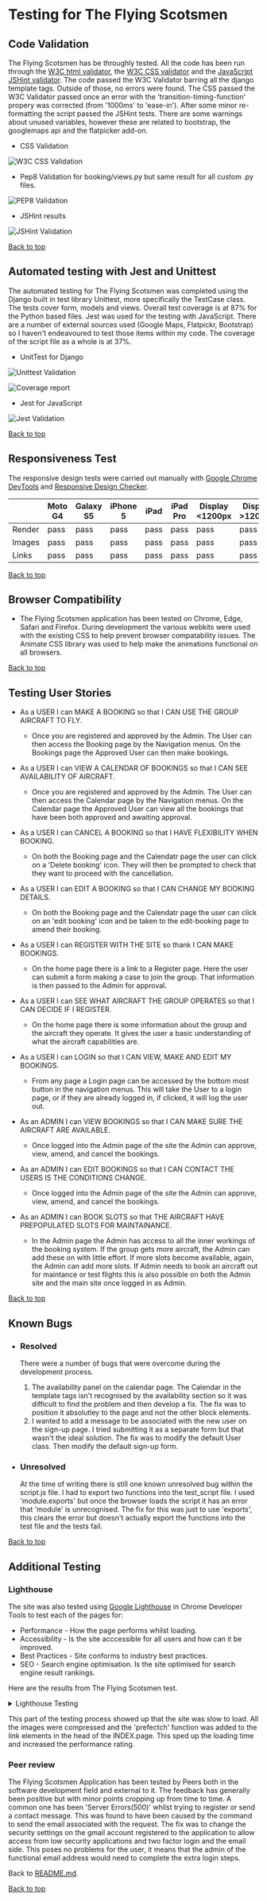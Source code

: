 # Testing for The Flying Scotsmen

## Code Validation
The Flying Scotsmen has be throughly tested. All the code has been run through the [W3C html validator](https://validator.w3.org/), the [W3C CSS validator](https://jigsaw.w3.org/css-validator/) and the [JavaScript JSHint validator](https://jshint.com/). 
The code passed the W3C Validator barring all the django template tags. Outside of those, no errors were found.
The CSS passed the W3C Validator passed once an error with the 'transition-timing-function' propery was corrected (from '1000ms' to 'ease-in').
After some minor re-formatting the script passed the JSHint tests. There are some warnings about unused variables, however these are related to bootstrap, the googlemaps api and the flatpicker add-on. 

* CSS Validation

![W3C CSS Validation](media/readme-images/w3c-css.png)

* Pep8 Validation for booking/views.py but same result for all custom .py files.

![PEP8 Validation](media/readme-images/pep8.png)

* JSHint results

![JSHint Validation](media/readme-images/jshint.png)

[Back to top](<#code-validation>)
## Automated testing with Jest and Unittest

The automated testing for The Flying Scotsmen was completed using the Django built in test library Unittest, more specifically the TestCase class. The tests cover form, models and views. Overall test coverage is at 87% for the Python based files. 
Jest was used for the testing with JavaScript. There are a number of external sources used (Google Maps, Flatpickr, Bootstrap) so I haven't endeavoured to test those items within my code. The coverage of the script file as a whole is at 37%.

* UnitTest for Django

![Unittest Validation](media/readme-images/unittest.png)

![Coverage report](media/readme-images/coverage.png)

* Jest for JavaScript

![Jest Validation](media/readme-images/jest.png)

[Back to top](<#code-validation>)
## Responsiveness Test

The responsive design tests were carried out manually with [Google Chrome DevTools](https://developer.chrome.com/docs/devtools/) and [Responsive Design Checker](https://www.responsivedesignchecker.com/).

|        | Moto G4 | Galaxy S5 | iPhone 5 | iPad | iPad Pro | Display <1200px | Display >1200px |
|--------|---------|-----------|----------|------|----------|-----------------|-----------------|
| Render | pass    | pass      | pass     | pass | pass     | pass            | pass            |
| Images | pass    | pass      | pass     | pass | pass     | pass            | pass            |
| Links  | pass    | pass      | pass     | pass | pass     | pass            | pass            |

[Back to top](<#code-validation>)
## Browser Compatibility
* The Flying Scotsmen application has been tested on Chrome, Edge, Safari and Firefox. During development the various webkits were used with the existing CSS to help prevent browser compatability issues. The Animate CSS library was used to help make the animations functional on all browsers. 

[Back to top](<#code-validation>)
## Testing User Stories
* As a USER I can MAKE A BOOKING so that I CAN USE THE GROUP AIRCRAFT TO FLY.
    - Once you are registered and approved by the Admin. The User can then access the Booking page by the Navigation menus. On the Bookings page the Approved User can then make bookings. 

* As a USER I can VIEW A CALENDAR OF BOOKINGS so that I CAN SEE AVAILABILITY OF AIRCRAFT.
    - Once you are registered and approved by the Admin. The User can then access the Calendar page by the Navigation menus. On the Calendar page the Approved User can view all the bookings that have been both approved and awaiting approval.  

* As a USER I can CANCEL A BOOKING so that I HAVE FLEXIBILITY WHEN BOOKING.
    - On both the Booking page and the Calendatr page the user can click on a 'Delete booking' icon. They will then be prompted to check that they want to proceed with the cancellation. 

* As a USER I can EDIT A BOOKING so that I CAN CHANGE MY BOOKING DETAILS.
    - On both the Booking page and the Calendatr page the user can click on an 'edit booking' icon and be taken to the edit-booking page to amend their booking.

* As a USER I can REGISTER WITH THE SITE so thank I CAN MAKE BOOKINGS.
    - On the home page there is a link to a Register page. Here the user can submit a form making a case to join the group. That information is then passed to the Admin for approval.

* As a USER I can SEE WHAT AIRCRAFT THE GROUP OPERATES so that I CAN DECIDE IF I REGISTER.
    - On the home page there is some information about the group and the aircraft they operate. It gives the user a basic understanding of what the aircraft capabilities are.

* As a USER I can LOGIN so that I CAN VIEW, MAKE AND EDIT MY BOOKINGS.
    - From any page a Login page can be accessed by the bottom most button in the navigation menus. This will take the User to a login page, or if they are already logged in, if clicked, it will log the user out.

* As an ADMIN I can VIEW BOOKINGS so that I CAN MAKE SURE THE AIRCRAFT ARE AVAILABLE.
    - Once logged into the Admin page of the site the Admin can approve, view, amend, and cancel the bookings.

* As an ADMIN I can EDIT BOOKINGS so that I CAN CONTACT THE USERS IS THE CONDITIONS CHANGE.
    - Once logged into the Admin page of the site the Admin can approve, view, amend, and cancel the bookings.

* As an ADMIN I can BOOK SLOTS so that THE AIRCRAFT HAVE PREPOPULATED SLOTS FOR MAINTAINANCE.
    - In the Admin page the Admin has access to all the inner workings of the booking system. If the group gets more aircraft, the Admin can add these on with little effort. If more slots become available, again, the Admin can add more slots. If Admin needs to book an aircraft out for maintance or test flights this is also possible on both the Admin site and the main site once logged in as Admin.

[Back to top](<#code-validation>)
## Known Bugs
* ### Resolved
    There were a number of bugs that were overcome during the development process. 
    1. The availability panel on the calendar page. The Calendar in the template tags isn't recognised by the availability section so it was difficult to find the problem and then develop a fix. The fix was to position it absolutley to the page and not the other block elements.
    2. I wanted to add a message to be associated with the new user on the sign-up page. I tried submitting it as a separate form but that wasn't the ideal solution. The fix was to modify the default User class. Then modify the default sign-up form. 

* ### Unresolved
    At the time of writing there is still one known unresolved bug within the script.js file. I had to export two functions into the test_script file. I used 'module.exports' but once the browser loads the script it has an error that 'module' is unrecognised. The fix for this was just to use 'exports', this clears the error but doesn't actually export the functions into the test file and the tests fail. 

[Back to top](<#code-validation>)
## Additional Testing
### Lighthouse
The site was also tested using [Google Lighthouse](https://developers.google.com/web/tools/lighthouse) in Chrome Developer Tools to test each of the pages for:
* Performance - How the page performs whilst loading.
* Accessibility - Is the site acccessible for all users and how can it be improved.
* Best Practices - Site conforms to industry best practices.
* SEO - Search engine optimisation. Is the site optimised for search engine result rankings.

Here are the results from The Flying Scotsmen test. 
<!-- ![Lighthouse test results](assets/readme-images/testing.png) -->
   <details><summary>Lighthouse Testing</summary>
        #
    </details>


This part of the testing process showed up that the site was slow to load. All the images were compressed and the 'prefectch' function was added to the link elements in the head of the INDEX.page. This sped up the loading time and increased the performance rating.

### Peer review
The Flying Scotsmen Application has been tested by Peers both in the software development field and external to it. The feedback has generally been positive but with minor points cropping up from time to time. A common one has been 'Server Errors(500)' whilst trying to register or send a contact message. This was found to have been caused by the command to send the email associated with the request. The fix was to change the security settings on the gmail account registered to the application to allow access from low security applications and two factor login and the email side. This poses no problems for the user, it means that the admin of the functional email address would need to complete the extra login steps.

Back to [README.md](./README.md#testing).

[Back to top](<#code-validation>)